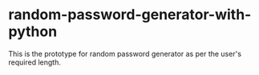# random-password-generator-with-python
This is the prototype for random password generator as per the user's required length.
